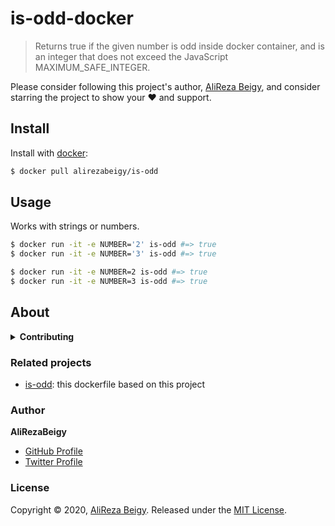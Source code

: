 # is-odd-docker

> Returns true if the given number is odd inside docker container, and is an integer that does not exceed the JavaScript MAXIMUM_SAFE_INTEGER.

Please consider following this project's author, [AliReza Beigy](https://github.com/AliRezaBeigy), and consider starring the project to show your :heart: and support.

## Install

Install with [docker](https://docs.docker.com/get-docker/):

```sh
$ docker pull alirezabeigy/is-odd
```

## Usage

Works with strings or numbers.

```sh
$ docker run -it -e NUMBER='2' is-odd #=> true
$ docker run -it -e NUMBER='3' is-odd #=> true

$ docker run -it -e NUMBER=2 is-odd #=> true
$ docker run -it -e NUMBER=3 is-odd #=> true
```

## About

<details>
<summary><strong>Contributing</strong></summary>

Pull requests and stars are always welcome. For bugs and feature requests, [please create an issue](../../issues/new).

</details>

### Related projects

* [is-odd](https://github.com/jonschlinkert/is-odd): this dockerfile based on this project


### Author

**AliRezaBeigy**

* [GitHub Profile](https://github.com/AliRezaBeigy)
* [Twitter Profile](https://twitter.com/AliReza_Beigy)

### License

Copyright © 2020, [AliReza Beigy](https://github.com/AliRezaBeigy).
Released under the [MIT License](LICENSE).